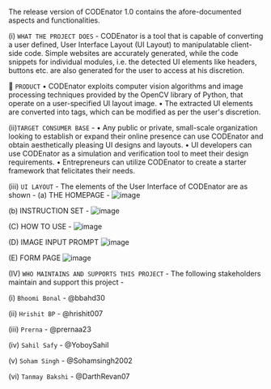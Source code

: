 The release version of CODEnator 1.0 contains the afore-documented aspects and functionalities.
 
 
(i) `WHAT THE PROJECT DOES` - 
CODEnator is a tool that is capable of converting a user defined, User Interface Layout (UI Layout) to manipulatable client-side code.
Simple websites are accurately generated, while the code snippets for individual modules, i.e. 
the detected UI elements like headers, buttons etc. are also generated for the user to access at his discretion.

🎯 ``PRODUCT``
•	CODEnator exploits computer vision algorithms and image processing techniques provided by the OpenCV library of Python, that operate on a user-specified UI layout image.
•	The extracted UI elements are converted into tags, which can be modified as per the user's discretion.

(ii)``TARGET CONSUMER BASE``  - 
•	Any public or private, small-scale organization looking to establish or expand their online presence can use CODEnator and obtain aesthetically pleasing UI designs and layouts.
•	UI developers can use CODEnator as a simulation and verification tool to meet their design requirements. 
•	Entrepreneurs can utilize CODEnator to create a starter framework that felicitates their needs.

(iii) `UI LAYOUT` -
 The elements of the User Interface of CODEnator are as shown - 
(a)	THE HOMEPAGE - 
 ![image](https://user-images.githubusercontent.com/100669717/200692856-f468845c-9c6d-42c0-9058-ad5f36b0ec57.png)

(b)	 INSTRUCTION SET - 
 ![image](https://user-images.githubusercontent.com/100669717/200692884-4412fc00-a3b7-4c6e-9239-0cb4fc57c144.png)


(C)  HOW TO USE  -
 ![image](https://user-images.githubusercontent.com/100669717/200692896-44d8b815-8fed-4a6b-9097-a394d448b25e.png)




(D)  IMAGE INPUT PROMPT
  ![image](https://user-images.githubusercontent.com/100669717/200692933-fd8fb0d2-00f9-48c9-88cf-b235b8efda0f.png)


(E) FORM PAGE
![image](https://user-images.githubusercontent.com/100669717/200692968-fbd4924b-2f19-4b8e-adfe-d3f99df6d526.png)


(IV) `WHO MAINTAINS AND SUPPORTS THIS PROJECT`  - 
The following stakeholders maintain and support this project - 

(i)	``Bhoomi Bonal`` - @bbahd30

(ii)	``Hrishit BP`` - @hrishit007

(iii)	``Prerna`` - @prernaa23

(iv)	``Sahil Safy`` - @YoboySahil

(v)	``Soham Singh`` - @Sohamsingh2002

(vi)	``Tanmay Bakshi`` - @DarthRevan07

